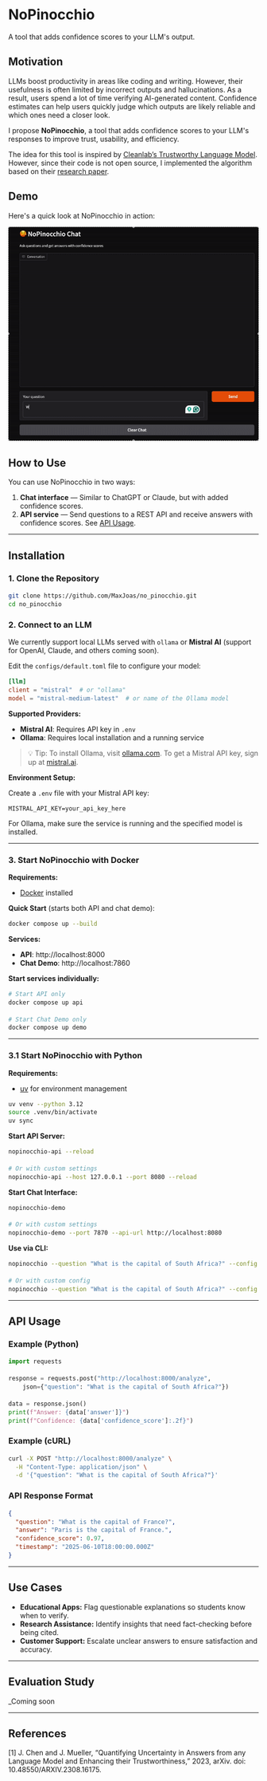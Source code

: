 # NoPinocchio

A tool that adds confidence scores to your LLM's output.

## Motivation

LLMs boost productivity in areas like coding and writing. However, their usefulness is often limited by incorrect outputs and hallucinations. As a result, users spend a lot of time verifying AI-generated content. Confidence estimates can help users quickly judge which outputs are likely reliable and which ones need a closer look.

I propose **NoPinocchio**, a tool that adds confidence scores to your LLM's responses to improve trust, usability, and efficiency.

The idea for this tool is inspired by [Cleanlab’s Trustworthy Language Model](https://cleanlab.ai/tlm/). However, since their code is not open source, I implemented the algorithm based on their [research paper](https://arxiv.org/abs/2308.16175).

## Demo

Here's a quick look at NoPinocchio in action:

![Animated demo of NoPinocchio showing confidence scores for LLM responses](assets/NoPinDemo.gif)

## How to Use

You can use NoPinocchio in two ways:

1. **Chat interface** — Similar to ChatGPT or Claude, but with added confidence scores.
2. **API service** — Send questions to a REST API and receive answers with confidence scores. See [API Usage](#api-usage).

---

## Installation

### 1. Clone the Repository

```bash
git clone https://github.com/MaxJoas/no_pinocchio.git
cd no_pinocchio
```

### 2. Connect to an LLM

We currently support local LLMs served with `ollama` or **Mistral AI** (support for OpenAI, Claude, and others coming soon).

Edit the `configs/default.toml` file to configure your model:

```toml
[llm]
client = "mistral"  # or "ollama"
model = "mistral-medium-latest"  # or name of the Ollama model
```

**Supported Providers:**
- **Mistral AI**: Requires API key in `.env`
- **Ollama**: Requires local installation and a running service

> 💡 Tip: To install Ollama, visit [ollama.com](https://ollama.com). To get a Mistral API key, sign up at [mistral.ai](https://mistral.ai).

**Environment Setup:**

Create a `.env` file with your Mistral API key:

```env
MISTRAL_API_KEY=your_api_key_here
```

For Ollama, make sure the service is running and the specified model is installed.

---

### 3. Start NoPinocchio with Docker

**Requirements:**
- [Docker](https://docs.docker.com/get-docker/) installed

**Quick Start** (starts both API and chat demo):

```bash
docker compose up --build
```

**Services:**
- **API**: http://localhost:8000  
- **Chat Demo**: http://localhost:7860

**Start services individually:**

```bash
# Start API only
docker compose up api

# Start Chat Demo only
docker compose up demo
```

---

### 3.1 Start NoPinocchio with Python

**Requirements:**
- [uv](https://docs.astral.sh/uv/) for environment management

```bash
uv venv --python 3.12
source .venv/bin/activate
uv sync
```

**Start API Server:**

```bash
nopinocchio-api --reload

# Or with custom settings
nopinocchio-api --host 127.0.0.1 --port 8080 --reload
```

**Start Chat Interface:**

```bash
nopinocchio-demo

# Or with custom settings
nopinocchio-demo --port 7870 --api-url http://localhost:8080
```

**Use via CLI:**

```bash
nopinocchio --question "What is the capital of South Africa?" --config "<path-to-config.toml>"

# Or with custom config
nopinocchio --question "What is the capital of South Africa?" --config "<path-to-config.toml>"
```

---

## API Usage

### Example (Python)

```python
import requests

response = requests.post("http://localhost:8000/analyze", 
    json={"question": "What is the capital of South Africa?"})

data = response.json()
print(f"Answer: {data['answer']}")
print(f"Confidence: {data['confidence_score']:.2f}")
```

### Example (cURL)

```bash
curl -X POST "http://localhost:8000/analyze" \
  -H "Content-Type: application/json" \
  -d '{"question": "What is the capital of South Africa?"}'
```

### API Response Format

```json
{
  "question": "What is the capital of France?",
  "answer": "Paris is the capital of France.",
  "confidence_score": 0.97,
  "timestamp": "2025-06-10T18:00:00.000Z"
}
```
---

## Use Cases

- **Educational Apps:** Flag questionable explanations so students know when to verify.
- **Research Assistance:** Identify insights that need fact-checking before being cited.
- **Customer Support:** Escalate unclear answers to ensure satisfaction and accuracy.

---

## Evaluation Study

_Coming soon

---

## References

[1] J. Chen and J. Mueller, “Quantifying Uncertainty in Answers from any Language Model and Enhancing their Trustworthiness,” 2023, arXiv. doi: 10.48550/ARXIV.2308.16175.
